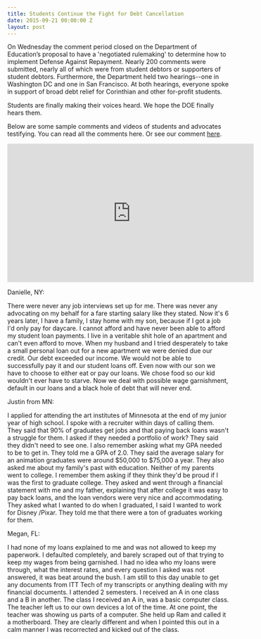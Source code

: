 ```yaml
---
title: Students Continue the Fight for Debt Cancellation
date: 2015-09-21 00:00:00 Z
layout: post
---
```


On Wednesday the comment period closed on the Department of Education’s proposal to have a 'negotiated rulemaking' to determine how to implement Defense Against Repayment. Nearly 200 comments were submitted, nearly all of which were from student debtors or supporters of student debtors. Furthermore, the Department held two hearings--one in Washington DC and one in San Francisco. At both hearings, everyone spoke in support of broad debt relief for Corinthian and other for-profit students.

Students are finally making their voices heard. We hope the DOE finally hears them.

Below are some sample comments and videos of students and advocates testifying. You can read all the comments here. Or see our comment [here](http://blog.debtcollective.org/the-debt-collectives-comment-to-the-department-of-education-about-negotiated-rulemaking/).

<iframe width="560" height="315" src="https://www.youtube.com/embed/nMF5qijO6bI?list=PLuq-PqY9ytK-ELh_VoC771VksZ8wbIVzX" frameborder="0" allowfullscreen></iframe>



Danielle, NY:

There were never any job interviews set up for me. There was never any advocating on my behalf for a fare starting salary like they stated. Now it's 6 years later, I have a family, I stay home with my son, because if I got a job I'd only pay for daycare. I cannot afford and have never been able to afford my student loan payments. I live in a veritable shit hole of an apartment and can't even afford to move. When my husband and I tried desperately to take a small personal loan out for a new apartment we were denied due our credit. Our debt exceeded our income. We would not be able to successfully pay it and our student loans off. Even now with our son we have to choose to either eat or pay our loans. We chose food so our kid wouldn't ever have to starve. Now we deal with possible wage garnishment, default in our loans and a black hole of debt that will never end.



Justin from MN:

I applied for attending the art institutes of Minnesota at the end of my junior year of high school. I spoke with a recruiter within days of calling them. They said that 90% of graduates get jobs and that paying back loans wasn't a struggle for them. I asked if they needed a portfolio of work? They said they didn't need to see one. I also remember asking what my GPA needed to be to get in. They told me a GPA of 2.0. They said the average salary for an animation graduates were around $50,000 to $75,000 a year. They also asked me about my family's past with education. Neither of my parents went to college. I remember them asking if they think they'd be proud if I was the first to graduate college. They asked and went through a financial statement with me and my father, explaining that after college it was easy to pay back loans, and the loan vendors were very nice and accommodating. They asked what I wanted to do when I graduated, I said I wanted to work for Disney /Pixar. They told me that there were a ton of graduates working for them.



Megan, FL:

I had none of my loans explained to me and was not allowed to keep my paperwork. I defaulted completely, and barely scraped out of that trying to keep my wages from being garnished. I had no idea who my loans were through, what the interest rates, and every question I asked was not answered, it was beat around the bush. I am still to this day unable to get any documents from ITT Tech of my transcripts or anything dealing with my financial documents. I attended 2 semesters. I received an A in one class and a B in another. The class I received an A in, was a basic computer class. The teacher left us to our own devices a lot of the time. At one point, the teacher was showing us parts of a computer. She held up Ram and called it a motherboard. They are clearly different and when I pointed this out in a calm manner I was recorrected and kicked out of the class.

